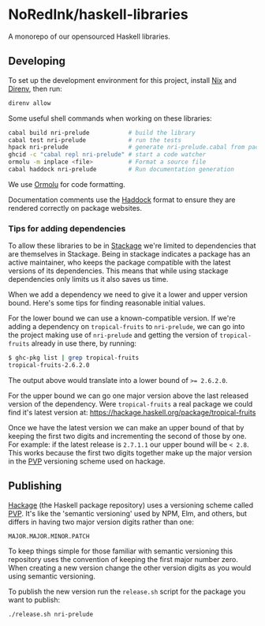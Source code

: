 # NoRedInk/haskell-libraries

A monorepo of our opensourced Haskell libraries.

## Developing

To set up the development environment for this project, install [Nix][nix] and [Direnv][direnv], then run:

```sh
direnv allow
```

Some useful shell commands when working on these libraries:

```sh
cabal build nri-prelude           # build the library
cabal test nri-prelude            # run the tests
hpack nri-prelude                 # generate nri-prelude.cabal from package.yaml
ghcid -c "cabal repl nri-prelude" # start a code watcher
ormolu -m inplace <file>          # Format a source file
cabal haddock nri-prelude         # Run documentation generation
```

We use [Ormolu][ormolu] for code formatting.

Documentation comments use the [Haddock][haddock] format to ensure they are rendered correctly on package websites.

### Tips for adding dependencies

To allow these libraries to be in [Stackage][stackage] we're limited to dependencies that are themselves in Stackage. Being in stackage indicates a package has an active maintainer, who keeps the package compatible with the latest versions of its dependencies. This means that while using stackage dependencies only limits us it also saves us time.

When we add a dependency we need to give it a lower and upper version bound. Here's some tips for finding reasonable initial values.

For the lower bound we can use a known-compatible version. If we're adding a dependency on `tropical-fruits` to `nri-prelude`, we can go into the project making use of `nri-prelude` and getting the version of `tropical-fruits` already in use there, by running:

```sh
$ ghc-pkg list | grep tropical-fruits
tropical-fruits-2.6.2.0
```

The output above would translate into a lower bound of `>= 2.6.2.0`.

For the upper bound we can go one major version above the last released version of the dependency. Were `tropical-fruits` a real package we could find it's latest version at: https://hackage.haskell.org/package/tropical-fruits

Once we have the latest version we can make an upper bound of that by keeping the first two digits and incrementing the second of those by one. For example: if the latest release is `2.7.1.1` our upper bound will be `< 2.8`. This works because the first two digits together make up the major version in the [PVP][pvp] versioning scheme used on hackage.

## Publishing

[Hackage][hackage] (the Haskell package repository) uses a versioning scheme called [PVP][pvp]. It's like the 'semantic versioning' used by NPM, Elm, and others, but differs in having two major version digits rather than one:

    MAJOR.MAJOR.MINOR.PATCH

To keep things simple for those familiar with semantic versioning this repository uses the convention of keeping the first major number zero. When creating a new version change the other version digits as you would using semantic versioning.

To publish the new version run the `release.sh` script for the package you want to publish:

```sh
./release.sh nri-prelude
```

[nix]: https://nixos.org/
[direnv]: https://direnv.net/
[hackage]: https://hackage.haskell.org/
[pvp]: https://pvp.haskell.org/faq/
[stackage]: https://www.stackage.org/
[ormolu]: https://github.com/tweag/ormolu
[haddock]: https://haskell-haddock.readthedocs.io

